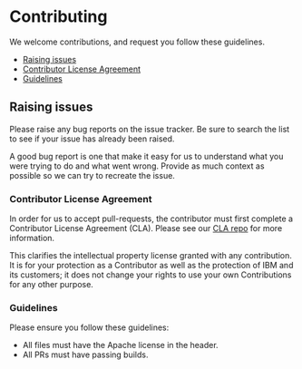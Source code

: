 # Contributing

We welcome contributions, and request you follow these guidelines.

 - [Raising issues](#raising-issues)
 - [Contributor License Agreement](#contributor-license-agreement)
 - [Guidelines](#guidelines)

## Raising issues

Please raise any bug reports on the issue tracker. Be sure to
search the list to see if your issue has already been raised.

A good bug report is one that make it easy for us to understand what you were
trying to do and what went wrong. Provide as much context as possible so we can try to recreate the issue.

### Contributor License Agreement

In order for us to accept pull-requests, the contributor must first complete
a Contributor License Agreement (CLA). Please see our [CLA repo](http://github.com/IBM-Swift/CLA) for more information.

This clarifies the intellectual property license granted with any contribution. It is for your protection as a
Contributor as well as the protection of IBM and its customers; it does not
change your rights to use your own Contributions for any other purpose.

### Guidelines

Please ensure you follow these guidelines:

 - All files must have the Apache license in the header.
 - All PRs must have passing builds.